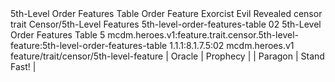 <ability>
  <name>5th-Level Order Features Table</name>
  <keywords>
    <keyword>Order</keyword>
  </keywords>
  <type>Feature</type>
  <distance>Exorcist</distance>
  <target>Evil Revealed</target>
  <metadata>
    <class>censor</class>
    <feature_type>trait</feature_type>
    <file_dpath>Censor/5th-Level Features</file_dpath>
    <item_id>5th-level-order-features-table</item_id>
    <item_index>02</item_index>
    <item_name>5th-Level Order Features Table</item_name>
    <level>5</level>
    <scc>mcdm.heroes.v1:feature.trait.censor.5th-level-feature:5th-level-order-features-table</scc>
    <scdc>1.1.1:8.1.7.5:02</scdc>
    <source>mcdm.heroes.v1</source>
    <type>feature/trait/censor/5th-level-feature</type>
  </metadata>
  <effects>
    <effect type="mundane">| Oracle   | Prophecy      |
| Paragon  | Stand Fast!   |</effect>
  </effects>
</ability>
